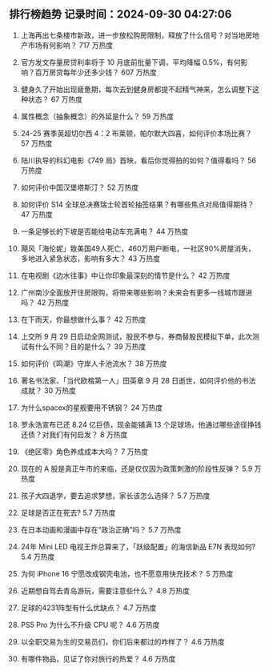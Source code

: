 
## 排行榜趋势 记录时间：2024-09-30 04:27:06
  
  1. 上海再出七条楼市新政，进一步放松购房限制，释放了什么信号？对当地房地产市场有何影响？ 717 万热度
    
  2. 官方发文存量房贷利率将于 10 月底前批量下调，平均降幅 0.5%，有何影响？百万房贷每年少还多少钱？ 607 万热度
    
  3. 健身久了开始出现疲惫期，每次去到健身房都提不起精气神来，怎么调整下这种状态？ 67 万热度
    
  4. 属性概念（抽象概念）的外延是什么？ 59 万热度
    
  5. 24-25 赛季英超切尔西 4：2 布莱顿，帕尔默大四喜，如何评价本场比赛？ 57 万热度
    
  6. 陆川执导的科幻电影《749 局》首映，看后你觉得拍的如何？值得看吗？ 56 万热度
    
  7. 如何评价中国汉堡塔斯汀？ 52 万热度
    
  8. 如何评价 S14 全球总决赛瑞士轮首轮抽签结果？有哪些焦点对局值得期待？ 47 万热度
    
  9. 一条足够长的下坡是否能给电动车充满电？ 44 万热度
    
  10. 飓风「海伦妮」致美国49人死亡，460万用户断电，一社区90%房屋消失，多地进入紧急状态，影响有多大？ 43 万热度
    
  11. 在电视剧《边水往事》中让你印象最深刻的情节是什么？ 42 万热度
    
  12. 广州南沙全面放开住房限购，将带来哪些影响？未来会有更多一线城市跟进吗？ 42 万热度
    
  13. 在下雨天，你最想做什么事？ 42 万热度
    
  14. 上交所 9 月 29 日启动全网测试，股民不参与，券商替股民模拟下单，此次测试有什么不同？目的是什么？ 39 万热度
    
  15. 如何评价《鸣潮》守岸人卡池流水？ 38 万热度
    
  16. 著名书法家、「当代欧楷第一人」田英章 9 月 28 日逝世，如何评价他的书法成就？ 30 万热度
    
  17. 为什么spacex的星舰要用不锈钢？ 24 万热度
    
  18. 罗永浩宣布已还 8.24 亿巨债，现金能铺满 13 个足球场，他通过哪些途径挣钱还债？对我们有何启发？ 8 万热度
    
  19. 《绝区零》角色养成成本大吗？ 7 万热度
    
  20. 现在的 A 股是真正牛市的来临，还是仅仅因为政策刺激的阶段性反弹？ 5.9 万热度
    
  21. 孩子大四退学，要去追求梦想，家长该怎么选择？ 5.7 万热度
    
  22. 足球是否正在死去? 5.7 万热度
    
  23. 在日本动画和漫画中存在“政治正确”吗？ 5.7 万热度
    
  24. 24年 Mini LED 电视王炸总算来了，「跃级配置」的海信新品 E7N 表现如何? 5.4 万热度
    
  25. 为何 iPhone 16 宁愿改成钢壳电池，也不愿意用快充技术？ 5 万热度
    
  26. 近期想自驾去青岛游玩，需要注意些什么？ 4.8 万热度
    
  27. 足球的4231阵型有什么优缺点？ 4.7 万热度
    
  28. PS5 Pro 为什么不升级 CPU 呢？ 4.6 万热度
    
  29. 以全职交易为生的交易员们，你们后来都过的咋样了？ 4.6 万热度
    
  30. 有哪件物品，见证了你对旅行的热爱？ 4.6 万热度
    